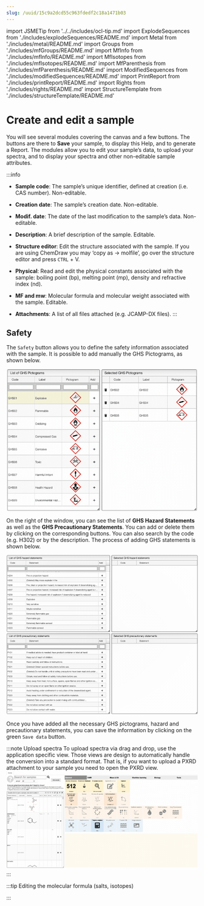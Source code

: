 ```yaml
---
slug: /uuid/15c9a2dcd55c963fdedf2c18a1471b03
---
```


import JSMETip from '../../includes/ocl-tip.md'
import ExplodeSequences from './includes/explodeSequences/README.md'
import Metal from './includes/metal/README.md'
import Groups from './includes/mfGroups/README.md'
import MfInfo from './includes/mfInfo/README.md'
import MfIsotopes from './includes/mfIsotopes/README.md'
import MfParenthesis from './includes/mfParenthesis/README.md'
import ModifiedSequences from './includes/modifiedSequences/README.md'
import PrintReport from './includes/printReport/README.md'
import Rights from './includes/rights/README.md'
import StructureTemplate from './includes/structureTemplate/README.md'

# Create and edit a sample

You will see several modules covering the canvas and a few buttons. The buttons are there to **Save** your sample, to display this Help, and to generate a Report. The modules allow you to edit your sample’s data, to upload your spectra, and to display your spectra and other non-editable sample attributes.

:::info

- **Sample code**: The sample’s unique identifier, defined at creation (i.e. CAS number). Non-editable.

- **Creation date**: The sample’s creation date. Non-editable.

- **Modif. date**: The date of the last modification to the sample’s data. Non-editable.

- **Description**: A brief description of the sample. Editable.

- **Structure editor**: Edit the structure associated with the sample. If you are using ChemDraw you may ‘copy as -&gt; molfile’, go over the structure editor and press `CTRL` + V.

- **Physical**: Read and edit the physical constants associated with the sample: boiling point (bp), melting point (mp), density and refractive index (nd).

- **MF and mw**: Molecular formula and molecular weight associated with the sample. Editable.

- **Attachments**: A list of all files attached (e.g. JCAMP-DX files).
:::

## Safety

The `Safety` button allows you to define the safety information associated with the sample. It is possible to add manually the GHS Pictograms, as shown below.

![Safety](images/add_delete_safety.gif)

On the right of the window, you can see the list of **GHS Hazard Statements** as well as the **GHS Precautionary Statements**. You can add or delete them by clicking on the corresponding buttons. You can also search by the code (e.g. H302) or by the description. The process of adding GHS statements is shown below.

![Add GHS](images/statements.gif)

Once you have added all the necessary GHS pictograms, hazard and precautionary statements, you can save the information by clicking on the green `Save data` button.

:::note Upload spectra
To upload spectra via drag and drop, use the application specific view. Those views are design to automatically handle the conversion into a standard format.
That is, if you want to upload a PXRD attachment to your sample you need to open the PXRD view.
![upload spectrum](uploadSpectrum.gif)
:::

<OCLTip/>

<ExplodeSequences/>

<Metal/>

<Groups/>

:::tip Editing the molecular formula (salts, isotopes)

<MfInfo/>
<MfIsotopes/>
<MfParenthesis/>

:::

<ModifiedSequences/>

<PrintReport/>

<Rights/>

<StructureTemplate/>
